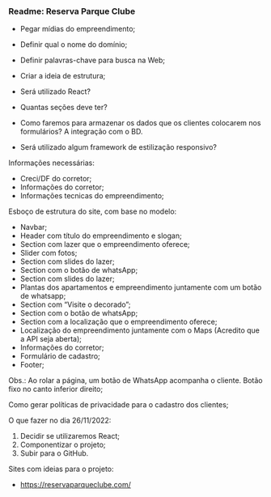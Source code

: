 ### Readme: Reserva Parque Clube

- Pegar mídias do empreendimento;
- Definir qual o nome do domínio;
- Definir palavras-chave para busca na Web;
- Criar a ideia de estrutura;
- Será utilizado React?
- Quantas seções deve ter?
- Como faremos para armazenar os dados que os clientes colocarem nos formulários? A integração com o BD.

- Será utilizado algum framework de estilização responsivo?

Informações necessárias:
- Creci/DF do corretor;
- Informações do corretor;
- Informações tecnicas do empreendimento;


Esboço de estrutura do site, com base no modelo:
- Navbar;
- Header com título do empreendimento e slogan;
- Section com lazer que o empreendimento oferece;
- Slider com fotos;
- Section com slides do lazer;
- Section com o botão de whatsApp;
- Section com slides do lazer;
- Plantas dos apartamentos e empreendimento juntamente com um botão de whatsapp;
- Section com “Visite o decorado”;
- Section com o botão de whatsApp;
- Section com a localização que o empreendimento oferece;
- Localização do empreendimento juntamente com o Maps (Acredito que a API seja aberta);
- Informações do corretor;
- Formulário de cadastro;
- Footer;

Obs.: Ao rolar a página, um botão de WhatsApp acompanha o cliente. Botão fixo no canto inferior direito;

Como gerar políticas de privacidade para o cadastro dos clientes;

O que fazer no dia 26/11/2022:
1. Decidir se utilizaremos React;
2. Componentizar o projeto;
3. Subir para o GitHub.


Sites com ideias para o projeto:
- https://reservaparqueclube.com/ 